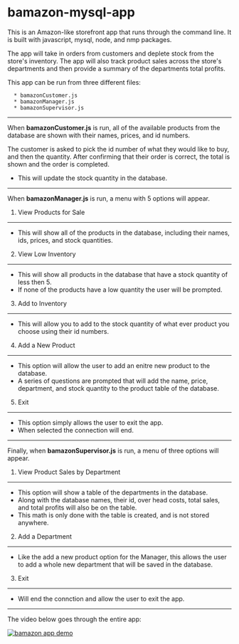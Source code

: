 # bamazon-mysql-app

This is an Amazon-like storefront app that runs through the command line. It is built with javascript, mysql, node, and nmp packages. 

The app will take in orders from customers and deplete stock from the store's inventory. The app will also track product sales across the store's departments and then provide a summary of the departments total profits.

This app can be run from three different files:

```
  * bamazonCustomer.js
  * bamazonManager.js
  * bamazonSupervisor.js
```

--------------------

When **bamazonCustomer.js** is run, all of the available products from the database are shown with their names, prices, and id numbers.

The customer is asked to pick the id number of what they would like to buy, and then the quantity. After confirming that their order is correct, the total is shown and the order is completed.

  - This will update the stock quantity in the database.

----------------
  
When **bamazonManager.js** is run, a menu with 5 options will appear.

  1. View Products for Sale
-------------------------------
*  This will show all of the products in the database, including their names, ids, prices, and stock quantities.

2. View Low Inventory
-----------
*  This will show all products in the database that have a stock quantity of less then 5. 
*  If none of the products have a low quantity the user will be prompted.

3. Add to Inventory
-----------------------
* This will allow you to add to the stock quantity of what ever product you choose using their id numbers.

4. Add a New Product
---------------------
* This option will allow the user to add an enitre new product to the database. 
* A series of questions are prompted that will add the name, price, department, and stock quantity to the product table of the database.

5. Exit
-----------
*  This option simply allows the user to exit the app.
*  When selected the connection will end.

-------------------------

Finally, when **bamazonSupervisor.js** is run, a menu of three options will appear.

1. View Product Sales by Department
---------
*  This option will show a table of the departments in the database.
*  Along with the database names, their id, over head costs, total sales, and total profits will also be on the table.
*  This math is only done with the table is created, and is not stored anywhere.

2. Add a Department
----------------
*  Like the add a new product option for the Manager, this allows the user to add a whole new department that will be saved in the database.

3. Exit
--------------
*  Will end the connction and allow the user to exit the app.

---------------

The video below goes through the entire app:

[![bamazon app demo](https://cdn1.iconfinder.com/data/icons/logotypes/32/youtube-128.png)](https://www.youtube.com/embed/2-9BzX-y4o8 "Bamazon App Demo")